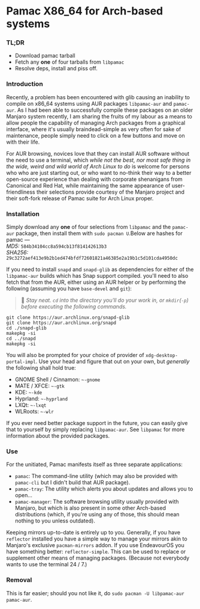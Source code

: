 # Pamac X86_64 for Arch-based systems


### **TL;DR**
* Download pamac tarball
* Fetch any **one** of four tarballs from `libpamac`
* Resolve deps, install and piss off.

### Introduction
Recently, a problem has been encountered with glib causing an inability to compile on x86_64 systems using AUR packages `libpamac-aur` and `pamac-aur`. As I had been able to successfully compile these packages on an older Manjaro system recently, I am sharing the fruits of my labour as a means to allow people the capability of managing Arch packages from a graphical interface, where it's usually braindead-simple as very often for sake of maintenance, people simply need to click on a few buttons and move on with their life.

For AUR browsing, novices love that they can install AUR software without the need to use a terminal, which _while not the best, nor most safe thing in the wide, weird and wild world of Arch Linux to do_ is welcome for persons who who are just starting out, or who want to no-think their way to a better open-source experience than dealing with corporate shenanigans from Canonical and Red Hat, while maintaining the same appearance of user-friendliness their selections provide courtesy of the Manjaro project and their soft-fork release of Pamac suite for Arch Linux proper.

### Installation
Simply download any **one** of four selections from `libpamac` and the `pamac-aur` package, then install them with `sudo pacman U`.Below are hashes for pamac —  
_MD5:_ `584b34104cc8a594cb13f814142613b3`  
_SHA256:_ `29c3272aef413e9b2b1ed474bfdf72601821a46385e2a19b1c5d101cda4950dc`

If you need to install `snapd` and `snapd-glib` as dependencies for either of the `libpamac-aur` builds which has Snap support compiled. you'll need to also fetch that from the AUR, either using an AUR helper or by performing the following (assuming you have `base-devel` and `git`):
> :broom: _Stay neat. `cd` into the directory you'll do your work in, or `mkdir`(`-p`) before executing the following commands._
```
git clone https://aur.archlinux.org/snapd-glib
git clone https://aur.archlinux.org/snapd
cd ./snapd-glib
makepkg -si
cd ../snapd
makepkg -si
```

You will also be prompted for your choice of provider of `xdg-desktop-portal-impl`. Use your head and figure that out on your own, but _generally_ the following shall hold true:
* GNOME Shell / Cinnamon: `~-gnome`
* MATE / XFCE: `~-gtk`
* KDE: `~-kde`
* Hyprland: `~-hyprland`
* LXQt: `~-lxqt`
* WLRoots: `~-wlr`

If you ever need better package support in the future, you can easily give that to yourself by simply replacing `libpamac-aur`. See `libpamac` for more information about the provided packages.

### Use
For the unitiated, Pamac manifests itself as three separate applications:
* `pamac`: The command-line utility (which may also be provided with `pamac-cli` but I didn't build that AUR package).
* `pamac-tray`: The utility which alerts you about updates and allows you to open…
* `pamac-manager`: The software browsing utility usually provided with Manjaro, but which is also present in some other Arch-based distributions (which, if you're using any of those, this should mean nothing to you unless outdated).

Keeping mirrors up-to-date is entirely up to you. Generally, if you have `reflector` installed you have a simple way to manage your mirrors akin to Manjaro's exclusive `pacman-mirrors` addon. If you use EndeavourOS you have something better: `reflector-simple`. This can be used to replace or supplement other means of managing packages. (Because not everybody wants to use the terminal 24 / 7.)


### Removal
This is far easier; should you not like it, do `sudo pacman -U libpamac-aur pamac-aur`.

